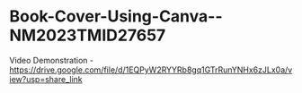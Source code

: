 # Book-Cover-Using-Canva--NM2023TMID27657
Video Demonstration - https://drive.google.com/file/d/1EQPyW2RYYRb8gq1GTrRunYNHx6zJLx0a/view?usp=share_link
